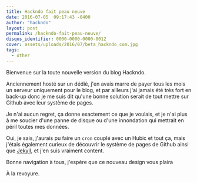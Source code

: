 ```yaml
---
title: Hackndo fait peau neuve
date: 2016-07-05  09:17:43 -0400
author: "hackndo"
layout: post
permalink: /hackndo-fait-peau-neuve/
disqus_identifier: 0000-0000-0000-0012
cover: assets/uploads/2016/07/beta_hackndo_com.jpg
tags:
  - other
---
```


Bienvenue sur la toute nouvelle version du blog Hackndo.

Anciennement hosté sur un dédié, j'en avais marre de payer tous les mois un serveur uniquement pour le blog, et par ailleurs j'ai jamais été très fort en back-up donc je me suis dit qu'une bonne solution serait de tout mettre sur Github avec leur système de pages.

Je n'ai aucun regret, ça donne exactement ce que je voulais, et je n'ai plus à me soucier d'une panne de disque ou d'une innondation qui mettrait en péril toutes mes données.

Oui, je sais, j'aurais pu faire un `cron` couplé avec un Hubic et tout ça, mais j'étais également curieux de découvrir le système de pages de Github ainsi que [Jekyll](https://jekyllrb.com/), et j'en suis vraiment content.

Bonne navigation à tous, j'espère que ce nouveau design vous plaira

À la revoyure.